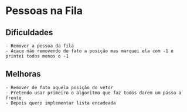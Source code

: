 # Pessoas na Fila

## Dificuldades
    - Remover a pessoa da fila
    - Acace não removendo de fato a posição mas marquei ela com -1 e printei todos menos o -1

## Melhoras
    - Remover de fato aquela posição do vetor
    - Pretendo usar primeiro o algoritmo que faz todos darem um passo a frente
    - Depois quero implementar lista encadeada